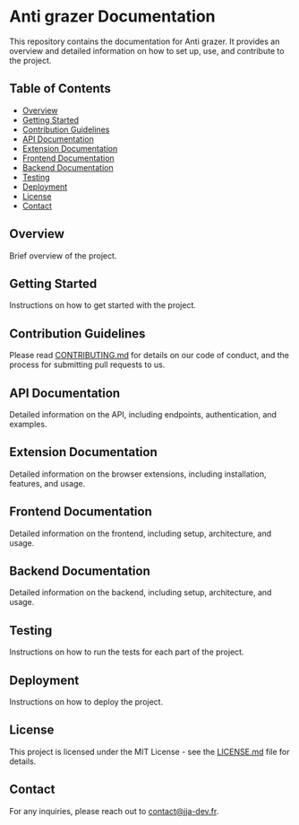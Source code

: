 # Anti grazer Documentation

This repository contains the documentation for Anti grazer. It provides an overview and detailed information on how to set up, use, and contribute to the project.

## Table of Contents

- [Overview](#overview)
- [Getting Started](#getting-started)
- [Contribution Guidelines](#contribution-guidelines)
- [API Documentation](#api-documentation)
- [Extension Documentation](#extension-documentation)
- [Frontend Documentation](#frontend-documentation)
- [Backend Documentation](#backend-documentation)
- [Testing](#testing)
- [Deployment](#deployment)
- [License](#license)
- [Contact](#contact)

## Overview

Brief overview of the project.

## Getting Started

Instructions on how to get started with the project.

## Contribution Guidelines

Please read [CONTRIBUTING.md](CONTRIBUTING.md) for details on our code of conduct, and the process for submitting pull requests to us.

## API Documentation

Detailed information on the API, including endpoints, authentication, and examples.

## Extension Documentation

Detailed information on the browser extensions, including installation, features, and usage.

## Frontend Documentation

Detailed information on the frontend, including setup, architecture, and usage.

## Backend Documentation

Detailed information on the backend, including setup, architecture, and usage.

## Testing

Instructions on how to run the tests for each part of the project.

## Deployment

Instructions on how to deploy the project.

## License

This project is licensed under the MIT License - see the [LICENSE.md](LICENSE.md) file for details.

## Contact

For any inquiries, please reach out to contact@jja-dev.fr.
